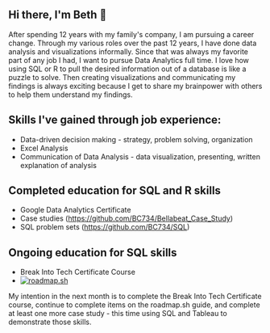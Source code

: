 ## Hi there, I'm Beth 👋

After spending 12 years with my family's company, I am pursuing a career change. Through my various roles over the past 12 years, I have done data analysis and visualizations informally. Since that was always my favorite part of any job I had, I want to pursue Data Analytics full time. I love how using SQL or R to pull the desired information out of a database is like a puzzle to solve. Then creating visualizations and communicating my findings is always exciting because I get to share my brainpower with others to help them understand my findings. 

## Skills I've gained through job experience: 
- Data-driven decision making - strategy, problem solving, organization
- Excel Analysis
- Communication of Data Analysis - data visualization, presenting, written explanation of analysis

## Completed education for SQL and R skills
- Google Data Analytics Certificate
- Case studies (https://github.com/BC734/Bellabeat_Case_Study)
- SQL problem sets (https://github.com/BC734/SQL)

## Ongoing education for SQL skills
- Break Into Tech Certificate Course
- [![roadmap.sh](https://roadmap.sh/card/tall/66954d89298168c1091f0b1d?variant=dark&roadmaps=sql)](https://roadmap.sh)

My intention in the next month is to complete the Break Into Tech Certificate course, continue to complete items on the roadmap.sh guide, and complete at least one more case study - this time using SQL and Tableau to demonstrate those skills. 

<!--
**BC734/BC734** is a ✨ _special_ ✨ repository because its `README.md` (this file) appears on your GitHub profile.

Here are some ideas to get you started:

- 🔭 I’m currently working on ...
- 🌱 I’m currently learning ...
- 👯 I’m looking to collaborate on ...
- 🤔 I’m looking for help with ...
- 💬 Ask me about ...
- 📫 How to reach me: ...
- 😄 Pronouns: ...
- ⚡ Fun fact: ...
-->
